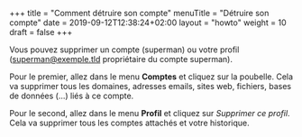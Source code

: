 +++
title = "Comment détruire son compte"
menuTitle = "Détruire son compte"
date = 2019-09-12T12:38:24+02:00
layout = "howto"
weight = 10
draft = false
+++

Vous pouvez supprimer un compte (superman) ou votre profil (superman@exemple.tld propriétaire du compte superman).

Pour le premier, allez dans le menu **Comptes** et cliquez sur la poubelle. Cela va supprimer tous les domaines, adresses emails, sites web, fichiers, bases de données (...) liés à ce compte.

Pour le second, allez dans le menu **Profil** et cliquez sur _Supprimer ce profil_. Cela va supprimer tous les comptes attachés et votre historique.
